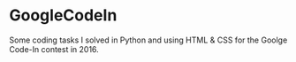 # GoogleCodeIn

Some coding tasks I solved in Python and using HTML & CSS for the Goolge Code-In contest in 2016. 
